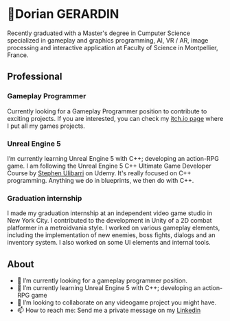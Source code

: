 # 🚀Dorian GERARDIN

Recently graduated with a Master's degree in Cumputer Science specialized in gameplay and graphics programming, AI, VR / AR, image processing and
interactive application at Faculty of Science in Montpellier, France.

## Professional

### Gameplay Programmer
 Currently looking for a Gameplay Programmer position to contribute to exciting projects.
 If you are interested, you can check my [itch.io page](https://dorian-grdn.itch.io/) where I put all my games projects.

### Unreal Engine 5
I’m currently learning Unreal Engine 5 with C++; developing an action-RPG game. I am following the Unreal Engine 5 C++ Ultimate Game Developer Course by [Stephen Ulibarri](https://www.udemy.com/user/stephen-ulibarri-3/) on Udemy. It's really focused on C++ programming. Anything we do in blueprints, we then do with C++.

### Graduation internship
I made my graduation internship at an independent video game studio in New York City. I contributed to the development in Unity of a 2D combat platformer in a metroidvania style. I worked on various gameplay elements, including the implementation of new enemies, boss fights, dialogs and an inventory system. I also worked on some UI elements and internal tools.

## About
- 🔭 I’m currently looking for a gameplay programmer position.
- 🌱 I’m currently learning Unreal Engine 5 with C++; developing an action-RPG game
- 👯 I’m looking to collaborate on any videogame project you might have.
- 📫 How to reach me: Send me a private message on my [Linkedin](https://www.linkedin.com/in/dorian-gerardin/)
